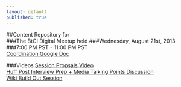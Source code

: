 ```yaml
---
layout: default
published: true
---  
```

##Content Repository for  
###The BtCI Digital Meetup held 
###Wednesday, August 21st, 2013  
###7:00 PM PST - 11:00 PM PST  
[Coordination Google Doc](https://docs.google.com/spreadsheet/ccc?key=0Aqe_OvhjNeDPdHBfb25YTnYzQXNlZG5PSUduazhER0E&usp=sharing)  


###Videos
[Session Propsals Video](http://youtu.be/mH7wj865bfs)  
[Huff Post Interview Prep + Media Talking Points Discussion](http://youtu.be/1sbhUs9rDJY)  
[Wiki Build Out Session](http://youtu.be/FpKsVn9Q6l4)  
